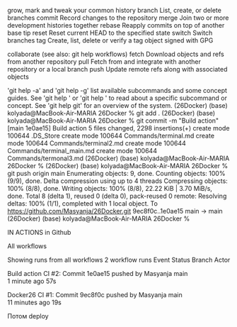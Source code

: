 grow, mark and tweak your common history
   branch    List, create, or delete branches
   commit    Record changes to the repository
   merge     Join two or more development histories together
   rebase    Reapply commits on top of another base tip
   reset     Reset current HEAD to the specified state
   switch    Switch branches
   tag       Create, list, delete or verify a tag object signed with GPG

collaborate (see also: git help workflows)
   fetch     Download objects and refs from another repository
   pull      Fetch from and integrate with another repository or a local branch
   push      Update remote refs along with associated objects

'git help -a' and 'git help -g' list available subcommands and some
concept guides. See 'git help <command>' or 'git help <concept>'
to read about a specific subcommand or concept.
See 'git help git' for an overview of the system.
(26Docker) (base) kolyada@MacBook-Air-MARIA 26Docker % git add .
(26Docker) (base) kolyada@MacBook-Air-MARIA 26Docker % git commit -m "Build action"
[main 1e0ae15] Build action
 5 files changed, 2298 insertions(+)
 create mode 100644 .DS_Store
 create mode 100644 Commands/terminal.md
 create mode 100644 Commands/terminal2.md
 create mode 100644 Commands/terminal_main.md
 create mode 100644 Commands/termonal3.md
(26Docker) (base) kolyada@MacBook-Air-MARIA 26Docker % 
(26Docker) (base) kolyada@MacBook-Air-MARIA 26Docker % git push origin main
Enumerating objects: 9, done.
Counting objects: 100% (9/9), done.
Delta compression using up to 4 threads
Compressing objects: 100% (8/8), done.
Writing objects: 100% (8/8), 22.22 KiB | 3.70 MiB/s, done.
Total 8 (delta 1), reused 0 (delta 0), pack-reused 0
remote: Resolving deltas: 100% (1/1), completed with 1 local object.
To https://github.com/Masyanja/26Docker.git
   9ec8f0c..1e0ae15  main -> main
(26Docker) (base) kolyada@MacBook-Air-MARIA 26Docker % 

IN ACTIONS in Github

All workflows

Showing runs from all workflows
2 workflow runs
Event 
Status 
Branch 
Actor 

Build action
CI #2: Commit 1e0ae15 pushed by Masyanja
main	
 1 minute ago
 57s


Docker26
CI #1: Commit 9ec8f0c pushed by Masyanja
main	
 11 minutes ago
 19s


Потом deploy

